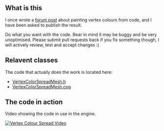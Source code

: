 ## What is this
I once wrote a [forum post](https://forums.unrealengine.com/showthread.php?14851-Painting-Vertex-Colours-From-Code) about painting vertex colours from code, and I have been asked to publish the result.

Do what you want with the code. Bear in mind it may be buggy and be very unoptimised. Please submit pull requests back if you fix something though, I will actively review, test and accept changes :)

## Relavent classes
The code that actually does the work is located here:
* [VertexColorSpreadMesh.h](https://github.com/alanedwardes/UE4VertexColorSpread/blob/master/Source/VertexColorSpread/VertexColorSpreadMesh.h)
* [VertexColorSpreadMesh.cpp](https://github.com/alanedwardes/UE4VertexColorSpread/blob/master/Source/VertexColorSpread/VertexColorSpreadMesh.cpp)

## The code in action
Video showing the code in use in the engine.

[![Vertex Colour Spread Video](http://img.youtube.com/vi/jRAf9jx572w/0.jpg)](https://www.youtube.com/watch?v=jRAf9jx572w)
